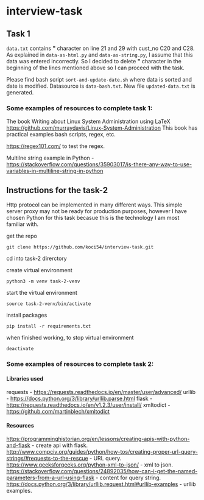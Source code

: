 # interview-task

## Task 1
`data.txt` contains **"** character on line 21 and 29 with cust_no C20 and C28.
As explained in `data-as-html.py` and `data-as-string.py`, I assume that this data was entered incorrectly.
So I decided to delete **"** character in the beginning of the lines mentioned above so I can proceed with the task.

Please find bash script `sort-and-update-date.sh` where data is sorted and date is modified. Datasource is `data-bash.txt`. New file `updated-data.txt` is generated.

### Some examples of resources to complete task 1:
The book Writing about Linux System Administration using LaTeX https://github.com/murraydavis/Linux-System-Administration
This book has practical examples bash scripts, regex, etc.

https://regex101.com/ to test the regex.

Multilne string example in Python - https://stackoverflow.com/questions/35903017/is-there-any-way-to-use-variables-in-multiline-string-in-python


## Instructions for the task-2
Http protocol can be implemented in many different ways. This simple server proxy may not be ready for production purposes, however I have chosen Python for this task becasue this is the technology I am most familiar with.

get the repo

`git clone https://github.com/koci54/interview-task.git`

cd into task-2 direrctory

create virtual environment

`python3 -m venv task-2-venv`

start the virtual environment

`source task-2-venv/bin/activate`

install packages 

`pip install -r requirements.txt`

when finished working, to stop virtual environment

`deactivate`

### Some examples of resources to complete task 2:
#### Libraries used
requests - 
https://requests.readthedocs.io/en/master/user/advanced/
urllib - https://docs.python.org/3/library/urllib.parse.html
flask - https://requests.readthedocs.io/en/v1.2.3/user/install/
xmltodict - https://github.com/martinblech/xmltodict

#### Resources
https://programminghistorian.org/en/lessons/creating-apis-with-python-and-flask - create api with flask.
http://www.compciv.org/guides/python/how-tos/creating-proper-url-query-strings/#requests-to-the-rescue - URL query.
https://www.geeksforgeeks.org/python-xml-to-json/ - xml to json.
https://stackoverflow.com/questions/24892035/how-can-i-get-the-named-parameters-from-a-url-using-flask - content for query string.
https://docs.python.org/3/library/urllib.request.html#urllib-examples - urllib examples.



